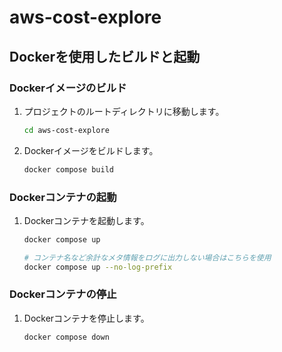 # aws-cost-explore

## Dockerを使用したビルドと起動

### Dockerイメージのビルド
1. プロジェクトのルートディレクトリに移動します。
   ```bash
   cd aws-cost-explore
   ```
2. Dockerイメージをビルドします。
   ```bash
   docker compose build
   ```

### Dockerコンテナの起動
1. Dockerコンテナを起動します。
   ```bash
   docker compose up 

   # コンテナ名など余計なメタ情報をログに出力しない場合はこちらを使用
   docker compose up --no-log-prefix
   ```

### Dockerコンテナの停止
1. Dockerコンテナを停止します。
   ```bash
   docker compose down
   ```